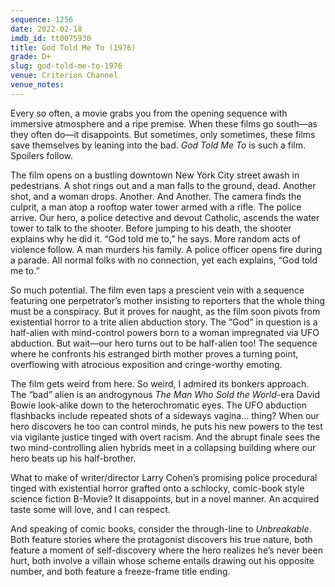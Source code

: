 ```yaml
---
sequence: 1256
date: 2022-02-18
imdb_id: tt0075930
title: God Told Me To (1976)
grade: D+
slug: god-told-me-to-1976
venue: Criterion Channel
venue_notes:
---
```


Every so often, a movie grabs you from the opening sequence with immersive atmosphere and a ripe premise. When these films go south—as they often do—it disappoints. But sometimes, only sometimes, these films save themselves by leaning into the bad. _God Told Me To_ is such a film. Spoilers follow.

<!-- end -->

The film opens on a bustling downtown New York City street awash in pedestrians. A shot rings out and a man falls to the ground, dead. Another shot, and a woman drops. Another. And Another. The camera finds the culprit, a man atop a rooftop water tower armed with a rifle. The police arrive. Our hero, a police detective and devout Catholic, ascends the water tower to talk to the shooter. Before jumping to his death, the shooter explains why he did it. “God told me to,” he says. More random acts of violence follow. A man murders his family. A police officer opens fire during a parade. All normal folks with no connection, yet each explains, “God told me to.”

So much potential. The film even taps a prescient vein with a sequence featuring one perpetrator’s mother insisting to reporters that the whole thing must be a conspiracy. But it proves for naught, as the film soon pivots from existential horror to a trite alien abduction story. The “God” in question is a half-alien with mind-control powers born to a woman impregnated via UFO abduction. But wait—our hero turns out to be half-alien too! The sequence where he confronts his estranged birth mother proves a turning point, overflowing with atrocious exposition and cringe-worthy emoting.

The film gets weird from here. So weird, I admired its bonkers approach. The “bad” alien is an androgynous _The Man Who Sold the World_-era David Bowie look-alike down to the heterochromatic eyes. The UFO abduction flashbacks include repeated shots of a sideways vagina… thing? When our hero discovers he too can control minds, he puts his new powers to the test via vigilante justice tinged with overt racism. And the abrupt finale sees the two mind-controlling alien hybrids meet in a collapsing building where our hero beats up his half-brother.

What to make of writer/director Larry Cohen’s promising police procedural tinged with existential horror grafted onto a schlocky, comic-book style science fiction B-Movie? It disappoints, but in a novel manner. An acquired taste some will love, and I can respect.

And speaking of comic books, consider the through-line to <span data-imdb-id="tt0217869">_Unbreakable_</span>. Both feature stories where the protagonist discovers his true nature, both feature a moment of self-discovery where the hero realizes he’s never been hurt, both involve a villain whose scheme entails drawing out his opposite number, and both feature a freeze-frame title ending.

